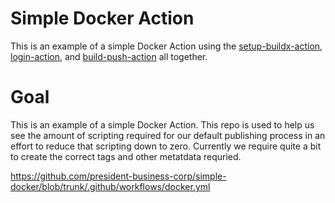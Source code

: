 # Simple Docker Action

This is an example of a simple Docker Action using the [setup-buildx-action](https://github.com/docker/setup-buildx-action), [login-action](https://github.com/docker/login-action), and [build-push-action](https://github.com/docker/build-push-action) all together.

# Goal

This is an example of a simple Docker Action. This repo is used to help us see the amount of scripting required for our default publishing process in an effort to reduce that scripting down to zero. Currently we require quite a bit to create the correct tags and other metatdata requried.

https://github.com/president-business-corp/simple-docker/blob/trunk/.github/workflows/docker.yml
